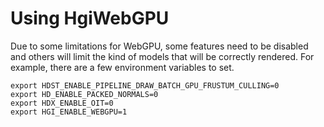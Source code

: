 # Using HgiWebGPU

Due to some limitations for WebGPU, some features need to be disabled
and others will limit the kind of models that will be correctly rendered.
For example, there are a few environment variables to set.
```
export HDST_ENABLE_PIPELINE_DRAW_BATCH_GPU_FRUSTUM_CULLING=0
export HD_ENABLE_PACKED_NORMALS=0
export HDX_ENABLE_OIT=0
export HGI_ENABLE_WEBGPU=1
```
